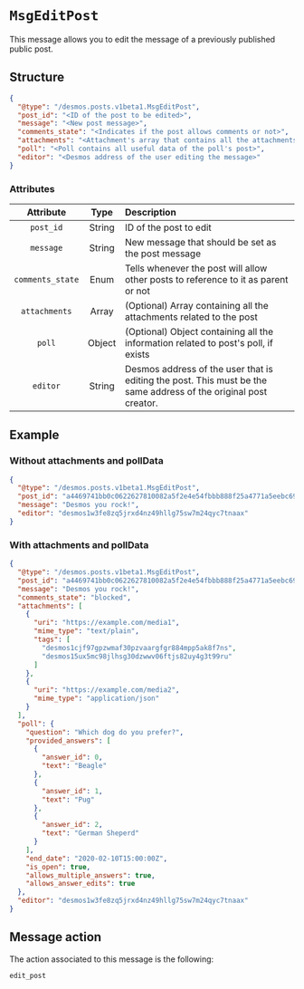 # `MsgEditPost`
This message allows you to edit the message of a previously published public post.

## Structure
```json
{
  "@type": "/desmos.posts.v1beta1.MsgEditPost",
  "post_id": "<ID of the post to be edited>",
  "message": "<New post message>",
  "comments_state": "<Indicates if the post allows comments or not>",
  "attachments": "<Attachment's array that contains all the attachments associated with the post",
  "poll": "<Poll contains all useful data of the poll's post>", 
  "editor": "<Desmos address of the user editing the message>"
}
```

### Attributes
| Attribute | Type | Description |
| :-------: | :----: | :-------- |
| `post_id` | String | ID of the post to edit |
| `message` | String | New message that should be set as the post message |
| `comments_state` | Enum | Tells whenever the post will allow other posts to reference to it as parent or not |
| `attachments` | Array | (Optional) Array containing all the attachments related to the post |
| `poll` | Object | (Optional) Object containing all the information related to post's poll, if exists |
| `editor` | String | Desmos address of the user that is editing the post. This must be the same address of the original post creator. |

## Example
### Without attachments and pollData

```json
{
  "@type": "/desmos.posts.v1beta1.MsgEditPost",
  "post_id": "a4469741bb0c0622627810082a5f2e4e54fbbb888f25a4771a5eebc697d30cfc",
  "message": "Desmos you rock!",
  "editor": "desmos1w3fe8zq5jrxd4nz49hllg75sw7m24qyc7tnaax"
}
```

### With attachments and pollData

```json
{
  "@type": "/desmos.posts.v1beta1.MsgEditPost",
  "post_id": "a4469741bb0c0622627810082a5f2e4e54fbbb888f25a4771a5eebc697d30cfc",
  "message": "Desmos you rock!",
  "comments_state": "blocked",
  "attachments": [
    {
      "uri": "https://example.com/media1",
      "mime_type": "text/plain",
      "tags": [
        "desmos1cjf97gpzwmaf30pzvaargfgr884mpp5ak8f7ns",
        "desmos15ux5mc98jlhsg30dzwwv06ftjs82uy4g3t99ru"
      ]
    },
    {
      "uri": "https://example.com/media2",
      "mime_type": "application/json"
    }
  ],
  "poll": {
    "question": "Which dog do you prefer?",
    "provided_answers": [
      {
        "answer_id": 0,
        "text": "Beagle"
      },
      {
        "answer_id": 1,
        "text": "Pug"
      },
      {
        "answer_id": 2,
        "text": "German Sheperd"
      }
    ],
    "end_date": "2020-02-10T15:00:00Z",
    "is_open": true,
    "allows_multiple_answers": true,
    "allows_answer_edits": true
  },
  "editor": "desmos1w3fe8zq5jrxd4nz49hllg75sw7m24qyc7tnaax"
}
```

## Message action
The action associated to this message is the following: 

```
edit_post
```